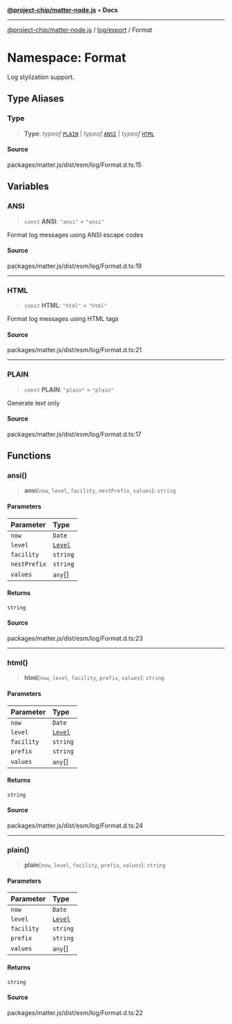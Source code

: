 [**@project-chip/matter-node.js**](../../../../README.md) • **Docs**

***

[@project-chip/matter-node.js](../../../../modules.md) / [log/export](../../README.md) / Format

# Namespace: Format

Log stylization support.

## Type Aliases

### Type

> **Type**: *typeof* [`PLAIN`](README.md#plain) \| *typeof* [`ANSI`](README.md#ansi) \| *typeof* [`HTML`](README.md#html)

#### Source

packages/matter.js/dist/esm/log/Format.d.ts:15

## Variables

### ANSI

> `const` **ANSI**: `"ansi"` = `"ansi"`

Format log messages using ANSI escape codes

#### Source

packages/matter.js/dist/esm/log/Format.d.ts:19

***

### HTML

> `const` **HTML**: `"html"` = `"html"`

Format log messages using HTML tags

#### Source

packages/matter.js/dist/esm/log/Format.d.ts:21

***

### PLAIN

> `const` **PLAIN**: `"plain"` = `"plain"`

Generate text only

#### Source

packages/matter.js/dist/esm/log/Format.d.ts:17

## Functions

### ansi()

> **ansi**(`now`, `level`, `facility`, `nestPrefix`, `values`): `string`

#### Parameters

| Parameter | Type |
| :------ | :------ |
| `now` | `Date` |
| `level` | [`Level`](../../enumerations/Level.md) |
| `facility` | `string` |
| `nestPrefix` | `string` |
| `values` | `any`[] |

#### Returns

`string`

#### Source

packages/matter.js/dist/esm/log/Format.d.ts:23

***

### html()

> **html**(`now`, `level`, `facility`, `prefix`, `values`): `string`

#### Parameters

| Parameter | Type |
| :------ | :------ |
| `now` | `Date` |
| `level` | [`Level`](../../enumerations/Level.md) |
| `facility` | `string` |
| `prefix` | `string` |
| `values` | `any`[] |

#### Returns

`string`

#### Source

packages/matter.js/dist/esm/log/Format.d.ts:24

***

### plain()

> **plain**(`now`, `level`, `facility`, `prefix`, `values`): `string`

#### Parameters

| Parameter | Type |
| :------ | :------ |
| `now` | `Date` |
| `level` | [`Level`](../../enumerations/Level.md) |
| `facility` | `string` |
| `prefix` | `string` |
| `values` | `any`[] |

#### Returns

`string`

#### Source

packages/matter.js/dist/esm/log/Format.d.ts:22
